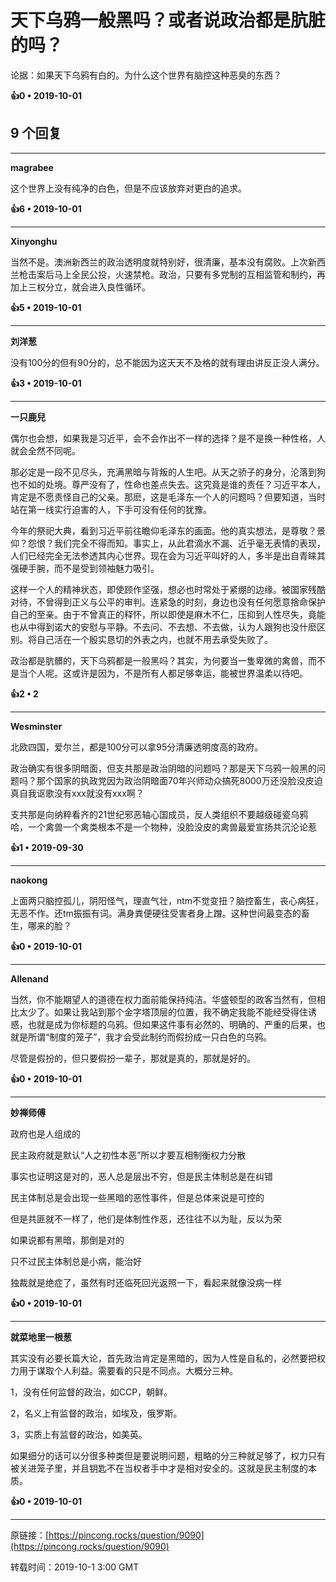 # 天下乌鸦一般黑吗？或者说政治都是肮脏的吗？ 

论据：如果天下乌鸦有白的。为什么这个世界有脑控这种恶臭的东西？ 

**👍0 • 2019-10-01**

## 9 个回复

---
**magrabee**

这个世界上没有纯净的白色，但是不应该放弃对更白的追求。 

**👍6 • 2019-10-01**

---
**Xinyonghu**

当然不是。澳洲新西兰的政治透明度就特别好，很清廉，基本没有腐败。上次新西兰枪击案后马上全民公投，火速禁枪。政治，只要有多党制的互相监管和制约，再加上三权分立，就会进入良性循环。 

**👍5 • 2019-10-01**

---
**刘洋葱**

没有100分的但有90分的，总不能因为这天天不及格的就有理由讲反正没人满分。 

**👍3 • 2019-10-01**

---
**一只鹿兒**

偶尔也会想，如果我是习近平，会不会作出不一样的选择？是不是换一种性格，人就会全然不同呢。

那必定是一段不见尽头，充满黑暗与背叛的人生吧。从天之骄子的身分，沦落到狗也不如的处境。尊严没有了，性命也差点失去。这究竟是谁的责任？习近平本人，肯定是不愿责怪自己的父亲。那麽，这是毛泽东一个人的问题吗？但要知道，当时站在第一线实行迫害的人，下手可没有任何的犹豫。

今年的祭祀大典，看到习近平前往瞻仰毛泽东的画面。他的真实想法，是尊敬？景仰？怨恨？我们完全不得而知。事实上，从此君滴水不漏、近乎毫无表情的表现，人们已经完全无法参透其内心世界。现在会为习近平叫好的人，多半是出自青睐其强硬手腕，而不是受到领袖魅力吸引。

这样一个人的精神状态，即使顾作坚强，想必也时常处于紧绷的边缘。被国家残酷对待，不曾得到正义与公平的审判。连紧急的时刻，身边也没有任何愿意捨命保护自己的至亲。由于不曾真正的释怀，所以即使是麻木不仁，压抑到人性尽失，竟能也从中得到诺大的安慰与平静。不去问、不去想、不去做，认为人跟狗也没什麽区别。将自己活在一个殷实恳切的外表之内，也就不用去承受失败了。

政治都是肮髒的，天下乌鸦都是一般黑吗？其实，为何要当一隻卑微的禽兽，而不是当个人呢。这或许是因为，不是所有人都足够幸运，能被世界温柔以待吧。 

**👍2 • 2**

---
**Wesminster**

北欧四国，爱尔兰，都是100分可以拿95分清廉透明度高的政府。

政治确实有很多阴暗面，但支共那是政治阴暗的问题吗？那是天下乌鸦一般黑的问题吗？那个国家的执政党因为政治阴暗面70年兴师动众搞死8000万还没脸没皮迫真自我讴歌没有xxx就没有xxx啊？

支共那是向纳粹看齐的21世纪邪恶轴心国成员，反人类组织不要越级碰瓷乌鸦哈，一个禽兽一个禽类根本不是一个物种，没脸没皮的禽兽最爱宣扬共沉沦论惹 

**👍1 • 2019-09-30**

---
**naokong**

上面两只脑控孤儿，阴阳怪气，理直气壮，ntm不觉变扭？脑控畜生，丧心病狂，无恶不作。还tm振振有词。满身粪便硬往受害者身上蹭。这种世间最变态的畜生，哪来的脸？ 

**👍0 • 2019-10-01**

---
**Allenand**

当然，你不能期望人的道德在权力面前能保持纯洁。华盛顿型的政客当然有，但相比太少了。如果让我站到那个金字塔顶层的位置，我不确定我能不能经受得住诱惑，也就是成为你标题的乌鸦。但如果这件事有必然的、明确的、严重的后果，也就是所谓“制度的笼子”，我才会受此制约而假扮成一只白色的乌鸦。

尽管是假扮的，但只要假扮一辈子，那就是真的，那就是好的。 

**👍0 • 2019-10-01**

---
**妙禅师傅**

政府也是人组成的

民主政府就是默认“人之初性本恶”所以才要互相制衡权力分散

事实也证明这是对的，恶人总是层出不穷，但是民主体制总是在纠错

民主体制总是会出现一些黑暗的恶性事件，但是总体来说是可控的

但是共匪就不一样了，他们是体制性作恶，还往往不以为耻，反以为荣

如果说都有黑暗，那倒是对的

只不过民主体制总是小病，能治好

独裁就是绝症了，虽然有时还临死回光返照一下，看起来就像没病一样 

**👍0 • 2019-10-01**

---
**就菜地里一根葱**

其实没有必要长篇大论，首先政治肯定是黑暗的，因为人性是自私的，必然要把权力用于谋取个人利益。需要看的只是不同点。大概分三种。

1，没有任何监督的政治，如CCP，朝鲜。

2，名义上有监督的政治，如埃及，俄罗斯。

3，实质上有监督的政治，如美英。

如果细分的话可以分很多种类但是要说明问题，粗略的分三种就足够了，权力只有被关进笼子里，并且钥匙不在当权者手中才是相对安全的。这就是民主制度的本质。 

**👍0 • 2019-10-01**

---
原链接：[https://pincong.rocks/question/9090](https://pincong.rocks/question/9090)

转载时间：2019-10-1 3:00 GMT
